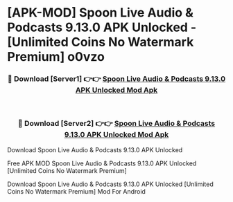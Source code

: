 # [APK-MOD] Spoon  Live Audio & Podcasts 9.13.0 APK Unlocked - [Unlimited Coins No Watermark Premium] o0vzo



<div align="center">
<h3>🔴 Download [Server1] 👉👉 <a href="https://momento.my/?title=Spoon__Live_Audio_&_Podcasts_9.13.0_APK_Unlocked">Spoon  Live Audio & Podcasts 9.13.0 APK Unlocked Mod Apk</a></h3><br>

<h3>🔴 Download [Server2] 👉👉 <a href="https://momento.my/?title=Spoon__Live_Audio_&_Podcasts_9.13.0_APK_Unlocked">Spoon  Live Audio & Podcasts 9.13.0 APK Unlocked Mod Apk</a></h3>
</div>



Download Spoon  Live Audio & Podcasts 9.13.0 APK Unlocked 

Free APK MOD Spoon  Live Audio & Podcasts 9.13.0 APK Unlocked [Unlimited Coins No Watermark Premium]

Download Spoon  Live Audio & Podcasts 9.13.0 APK Unlocked [Unlimited Coins No Watermark Premium] Mod For Android
